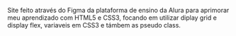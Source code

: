 Site feito através do Figma da plataforma de ensino da Alura para aprimorar meu aprendizado com HTML5 e CSS3, focando em utilizar diplay grid e display flex, variaveis em CSS3 e támbem as pseudo class.
